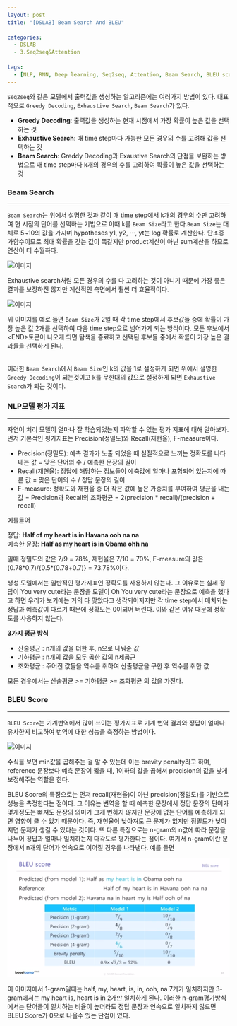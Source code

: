 ```yaml
---
layout: post
title: "[DSLAB] Beam Search And BLEU"

categories:
  - DSLAB
  - 3.Seq2seq&Attention

tags:
  - [NLP, RNN, Deep learning, Seq2seq, Attention, Beam Search, BLEU score]
---
```


`Seq2seq`와 같은 모델에서 출력값을 생성하는 알고리즘에는 여러가지 방법이 있다. 대표적으로 `Greedy Decoding`, `Exhaustive Search`,
`Beam Search`가 있다. 

+ **Greedy Decoding**: 출력값을 생성하는 현재 시점에서 가장 확률이 높은 값을 선택하는 것
+ **Exhaustive Search**: 매 time step마다 가능한 모든 경우의 수를 고려해 값을 선택하는 것
+ **Beam Search**: Greddy Decoding과 Exaustive Search의 단점을 보완하는 방법으로 매 time step마다 k개의 경우의 수를 고려하여
확률이 높은 값을 선택하는 것

### Beam Search

---
`Beam Search`는 위에서 설명한 것과 같이 매 time step에서 k개의 경우의 수만 고려하여 현 시점의 단어를 선택하는 기법으로 이때 k를 `Beam Size`라고
한다.`Beam Size`는 대체로 5~10의 값을 가지며 hypotheses y1, y2, ···, yt는 log 확률로 계산한다. 단조증가함수이므로 최대 확률을 갖는 값이
똑같지만 product계산이 아닌 sum계산을 하므로 연산이 더 수월하다.

![이미지](https://img1.daumcdn.net/thumb/R1280x0/?scode=mtistory2&fname=https%3A%2F%2Fblog.kakaocdn.net%2Fdn%2F3J7FX%2FbtreJw49bqQ%2F2mK0crKZx2aMoemD05bfR0%2Fimg.png)

Exhaustive search처럼 모든 경우의 수를 다 고려하는 것이 아니기 때문에 가장 좋은 결과를 보장하진 않지만 계산적인 측면에서 훨씬 더 효율적이다.

![이미지](https://miro.medium.com/v2/resize:fit:770/1*tEjhWqUgjX37VnT7gJN-4g.png)

위 이미지를 예로 들면 `Beam Size`가 2일 때 각 time step에서 후보값들 중에 확률이 가장 높은 값 2개를 선택하여 다음 time step으로 넘어가게
되는 방식이다. 모든 후보에서 \<END>토큰이 나오게 되면 탐색을 종료하고 선택된 후보들 중에서 확률이 가장 높은 결과들을 선택하게 된다.  
<br/>

이러한 `Beam Search`에서 `Beam Size`인 k의 값을 1로 설정하게 되면 위에서 설명한 `Greedy Decoding`이 되는것이고 k를 무한대의 값으로 설정하게 
되면 `Exhaustive Search`가 되는 것이다.

### NLP모델 평가 지표

---

자연어 처리 모델이 얼마나 잘 학습되었는지 파악할 수 있는 평가 지표에 대해 알아보자. 먼저 기본적인 평가지표는 Precision(정밀도)와 Recall(재현율),
F-measure이다.

+ Precision(정밀도): 예측 결과가 노출 되었을 때 실질적으로 느끼는 정확도를 나타내는 값 = 맞은 단어의 수 / 예측한 문장의 길이 
+ Recall(재현율): 정답에 해당하는 정보들이 예측값에 얼마나 포함되어 있는지에 따른 값 = 맞은 단어의 수 / 정답 문장의 길이
+ F-measure: 정확도와 재현율 중 더 작은 값에 높은 가중치를 부여하여 평균을 내는 값 = Precision과 Recall의 조화평균
= 2(precision * recall)/(precision + recall)

예를들어<br/>

정답: **Half of my heart is in Havana ooh na na**<br/>
예측한 문장: **Half as my heart is in Obama ohh na**<br/>

일때 정밀도의 값은 7/9 = 78%, 재현율은 7/10 = 70%, F-measure의 값은 (0.78\*0.7)/{0.5\*(0.78+0.7)} = 73.78%이다.
<br/>

생성 모델에서는 일반적인 평가지표인 정확도를 사용하지 않는다. 그 이유로는 실제 정답이 You very cute라는 문장을 모델이 Oh You very cute라는 문장으로
예측을 했다고 하면 우리가 보기에는 거의 다 맞았다고 생각되어지지만 각 time step에서 매치되는 정답과 예측값이 다르기 때문에 정확도는 0이되어 버린다.
이와 같은 이유 때문에 정확도를 사용하지 않는다.

**3가지 평균 방식**
<br/>
+ 산술평균 : n개의 값을 더한 후, n으로 나눠준 값
+ 기하평균 : n개의 값을 모두 곱한 값의 n제곱근
+ 조화평균 : 주어진 값들을 역수를 취하여 산출평균을 구한 후 역수를 취한 값

모든 경우에서는 산술평균 >= 기하평균 >= 조화평균 의 값을 가진다.

### BLEU Score

---

`BLEU Score`는 기계번역에서 많이 쓰이는 평가지표로 기계 번역 결과와 정답이 얼마나 유사한지 비교하여 번역에 대한 성능을 측정하는 방법이다.

![이미지](https://cphinf.pstatic.net/mooc/20221003_70/1664802725231i3sIn_PNG/mceclip0.png)

수식을 보면 min값을 곱해주는 걸 알 수 있는데 이는 brevity penalty라고 하며, reference 문장보다 예측 문장이 짧을 때, 1이하의 값을
곱해서 precision의 값을 낮게 보정해주는 역할을 한다.

BLEU Score의 특징으로는 먼저 recall(재현율)이 아닌 precision(정밀도)를 기반으로 성능을 측정한다는 점이다. 그 이유는 번역을 할 때 예측한 문장에서
정답 문장의 단어가 몇개정도는 빠져도 문장의 의미가 크게 변하지 않지만 문장에 없는 단어를 예측하게 되면 영향이 클 수 있기 때문이다. 즉, 
재현율이 낮아져도 큰 문제가 없지만 정밀도가 낮아지면 문제가 생길 수 있다는 것이다. 또 다른 특징으로는 n-gram의 n값에 따라 문장을 나누어 정답과
얼마나 일치하는지 다각도로 평가한다는 점이다. 여기서 n-gram이란 문장에서 n개의 단어가 연속으로 이어질 경우를 나타낸다. 예를 들면

![이미지](/assets/img/DSLab/img.png)

이 이미지에서 1-gram일때는 half, my, heart, is, in, ooh, na 7개가 일치하지만 3-gram에서는 my heart is, heart is in 2개만 일치하게 된다.
이러한 n-gram평가방식에서는 단어들이 일치하는 비율이 높더라도 정답 문장과 연속으로 일치하지 않드면 BLEU Score가 0으로 나올수 있는 단점이 있다.
